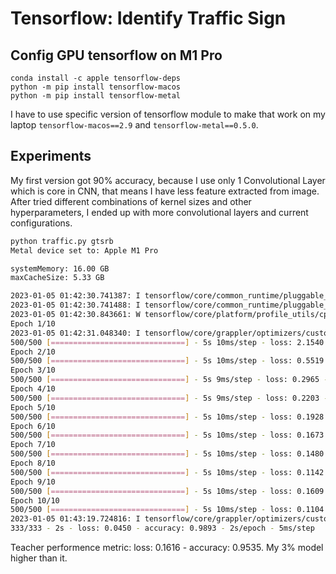 # Tensorflow: Identify Traffic Sign

## Config GPU tensorflow on M1 Pro

```
conda install -c apple tensorflow-deps
python -m pip install tensorflow-macos
python -m pip install tensorflow-metal
```

I have to use specific version of tensorflow module to make that work on my laptop `tensorflow-macos==2.9` and `tensorflow-metal==0.5.0`.


## Experiments

My first version got 90% accuracy, because I use only 1 Convolutional Layer which is core in CNN, that means I have less feature extracted from image. After tried different combinations of kernel sizes and other hyperparameters, I ended up with more convolutional layers and current configurations.

```bash
python traffic.py gtsrb
Metal device set to: Apple M1 Pro

systemMemory: 16.00 GB
maxCacheSize: 5.33 GB

2023-01-05 01:42:30.741387: I tensorflow/core/common_runtime/pluggable_device/pluggable_device_factory.cc:305] Could not identify NUMA node of platform GPU ID 0, defaulting to 0. Your kernel may not have been built with NUMA support.
2023-01-05 01:42:30.741488: I tensorflow/core/common_runtime/pluggable_device/pluggable_device_factory.cc:271] Created TensorFlow device (/job:localhost/replica:0/task:0/device:GPU:0 with 0 MB memory) -> physical PluggableDevice (device: 0, name: METAL, pci bus id: <undefined>)
2023-01-05 01:42:30.843661: W tensorflow/core/platform/profile_utils/cpu_utils.cc:128] Failed to get CPU frequency: 0 Hz
Epoch 1/10
2023-01-05 01:42:31.048340: I tensorflow/core/grappler/optimizers/custom_graph_optimizer_registry.cc:113] Plugin optimizer for device_type GPU is enabled.
500/500 [==============================] - 5s 10ms/step - loss: 2.1540 - accuracy: 0.5003
Epoch 2/10
500/500 [==============================] - 5s 10ms/step - loss: 0.5519 - accuracy: 0.8413
Epoch 3/10
500/500 [==============================] - 5s 9ms/step - loss: 0.2965 - accuracy: 0.9139
Epoch 4/10
500/500 [==============================] - 5s 9ms/step - loss: 0.2203 - accuracy: 0.9342
Epoch 5/10
500/500 [==============================] - 5s 10ms/step - loss: 0.1928 - accuracy: 0.9464
Epoch 6/10
500/500 [==============================] - 5s 10ms/step - loss: 0.1673 - accuracy: 0.9553
Epoch 7/10
500/500 [==============================] - 5s 10ms/step - loss: 0.1480 - accuracy: 0.9586
Epoch 8/10
500/500 [==============================] - 5s 10ms/step - loss: 0.1142 - accuracy: 0.9683
Epoch 9/10
500/500 [==============================] - 5s 10ms/step - loss: 0.1609 - accuracy: 0.9575
Epoch 10/10
500/500 [==============================] - 5s 10ms/step - loss: 0.1104 - accuracy: 0.9704
2023-01-05 01:43:19.724816: I tensorflow/core/grappler/optimizers/custom_graph_optimizer_registry.cc:113] Plugin optimizer for device_type GPU is enabled.
333/333 - 2s - loss: 0.0450 - accuracy: 0.9893 - 2s/epoch - 5ms/step
```

Teacher performence metric: loss: 0.1616 - accuracy: 0.9535. My 3% model higher than it.